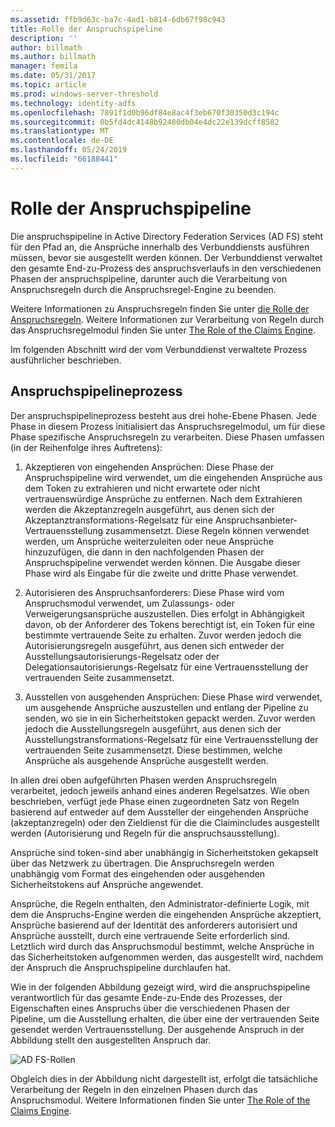 ```yaml
---
ms.assetid: ffb9d63c-ba7c-4ad1-b814-6db67f98c943
title: Rolle der Anspruchspipeline
description: ''
author: billmath
ms.author: billmath
manager: femila
ms.date: 05/31/2017
ms.topic: article
ms.prod: windows-server-threshold
ms.technology: identity-adfs
ms.openlocfilehash: 7891f1d0b96df84e8ac4f3eb670f30350d3c194c
ms.sourcegitcommit: 0b5fd4dc4148b92480db04e4dc22e139dcff8582
ms.translationtype: MT
ms.contentlocale: de-DE
ms.lasthandoff: 05/24/2019
ms.locfileid: "66188441"
---
```

# <a name="the-role-of-the-claims-pipeline"></a>Rolle der Anspruchspipeline
Die anspruchspipeline in Active Directory Federation Services \(AD FS\) steht für den Pfad an, die Ansprüche innerhalb des Verbunddiensts ausführen müssen, bevor sie ausgestellt werden können. Der Verbunddienst verwaltet den gesamte End\-zu\-Prozess des anspruchsverlaufs in den verschiedenen Phasen der anspruchspipeline, darunter auch die Verarbeitung von Anspruchsregeln durch die Anspruchsregel-Engine zu beenden.  
  
Weitere Informationen zu Anspruchsregeln finden Sie unter [die Rolle der Anspruchsregeln](The-Role-of-Claim-Rules.md). Weitere Informationen zur Verarbeitung von Regeln durch das Anspruchsregelmodul finden Sie unter [The Role of the Claims Engine](The-Role-of-the-Claims-Engine.md).  
  
Im folgenden Abschnitt wird der vom Verbunddienst verwaltete Prozess ausführlicher beschrieben.  
  
## <a name="claims-pipeline-process"></a>Anspruchspipelineprozess  
Der anspruchspipelineprozess besteht aus drei hohe\-Ebene Phasen. Jede Phase in diesem Prozess initialisiert das Anspruchsregelmodul, um für diese Phase spezifische Anspruchsregeln zu verarbeiten. Diese Phasen umfassen \(in der Reihenfolge ihres Auftretens\):  
  
1.  Akzeptieren von eingehenden Ansprüchen: Diese Phase der Anspruchspipeline wird verwendet, um die eingehenden Ansprüche aus dem Token zu extrahieren und nicht erwartete oder nicht vertrauenswürdige Ansprüche zu entfernen. Nach dem Extrahieren werden die Akzeptanzregeln ausgeführt, aus denen sich der Akzeptanztransformations-Regelsatz für eine Anspruchsanbieter-Vertrauensstellung zusammensetzt. Diese Regeln können verwendet werden, um Ansprüche weiterzuleiten oder neue Ansprüche hinzuzufügen, die dann in den nachfolgenden Phasen der Anspruchspipeline verwendet werden können. Die Ausgabe dieser Phase wird als Eingabe für die zweite und dritte Phase verwendet.  
  
2.  Autorisieren des Anspruchsanforderers: Diese Phase wird vom Anspruchsmodul verwendet, um Zulassungs- oder Verweigerungsansprüche auszustellen. Dies erfolgt in Abhängigkeit davon, ob der Anforderer des Tokens berechtigt ist, ein Token für eine bestimmte vertrauende Seite zu erhalten. Zuvor werden jedoch die Autorisierungsregeln ausgeführt, aus denen sich entweder der Ausstellungsautorisierungs-Regelsatz oder der Delegationsautorisierungs-Regelsatz für eine Vertrauensstellung der vertrauenden Seite zusammensetzt.  
  
3.  Ausstellen von ausgehenden Ansprüchen: Diese Phase wird verwendet, um ausgehende Ansprüche auszustellen und entlang der Pipeline zu senden, wo sie in ein Sicherheitstoken gepackt werden. Zuvor werden jedoch die Ausstellungsregeln ausgeführt, aus denen sich der Ausstellungstransformations-Regelsatz für eine Vertrauensstellung der vertrauenden Seite zusammensetzt. Diese bestimmen, welche Ansprüche als ausgehende Ansprüche ausgestellt werden.  
  
In allen drei oben aufgeführten Phasen werden Anspruchsregeln verarbeitet, jedoch jeweils anhand eines anderen Regelsatzes. Wie oben beschrieben, verfügt jede Phase einen zugeordneten Satz von Regeln basierend auf entweder auf dem Aussteller der eingehenden Ansprüche \(akzeptanzregeln\) oder den Zieldienst für die die Claimincludes ausgestellt werden \(Autorisierung und Regeln für die anspruchsausstellung\).  
  
Ansprüche sind token\-sind aber unabhängig in Sicherheitstoken gekapselt über das Netzwerk zu übertragen. Die Anspruchsregeln werden unabhängig vom Format des eingehenden oder ausgehenden Sicherheitstokens auf Ansprüche angewendet.  
  
Ansprüche, die Regeln enthalten, den Administrator\-definierte Logik, mit dem die Anspruchs-Engine werden die eingehenden Ansprüche akzeptiert, Ansprüche basierend auf der Identität des anforderers autorisiert und Ansprüche ausstellt, durch eine vertrauende Seite erforderlich sind. Letztlich wird durch das Anspruchsmodul bestimmt, welche Ansprüche in das Sicherheitstoken aufgenommen werden, das ausgestellt wird, nachdem der Anspruch die Anspruchspipeline durchlaufen hat.  
  
Wie in der folgenden Abbildung gezeigt wird, wird die anspruchspipeline verantwortlich für das gesamte Ende\-zu\-Ende des Prozesses, der Eigenschaften eines Anspruchs über die verschiedenen Phasen der Pipeline, um die Ausstellung erhalten, die über eine der vertrauenden Seite gesendet werden Vertrauensstellung. Der ausgehende Anspruch in der Abbildung stellt den ausgestellten Anspruch dar.  
  
![AD FS-Rollen](media/adfs2_pipeline.gif)  
  
Obgleich dies in der Abbildung nicht dargestellt ist, erfolgt die tatsächliche Verarbeitung der Regeln in den einzelnen Phasen durch das Anspruchsmodul. Weitere Informationen finden Sie unter [The Role of the Claims Engine](The-Role-of-the-Claims-Engine.md).  
  

